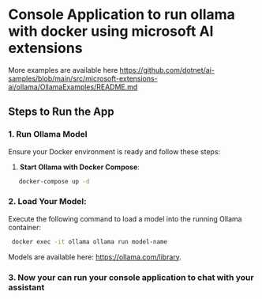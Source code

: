 # Console Application to run ollama with docker using microsoft AI extensions
More examples are available here https://github.com/dotnet/ai-samples/blob/main/src/microsoft-extensions-ai/ollama/OllamaExamples/README.md

## Steps to Run the App

### 1. Run Ollama Model

Ensure your Docker environment is ready and follow these steps:

1. **Start Ollama with Docker Compose**:

```sh
   docker-compose up -d
```
### 2. Load Your Model:

Execute the following command to load a model into the running Ollama container:
   ```sh
    docker exec -it ollama ollama run model-name
```

Models are available here: https://ollama.com/library.

### 3. Now your can run your console application to chat with your assistant
